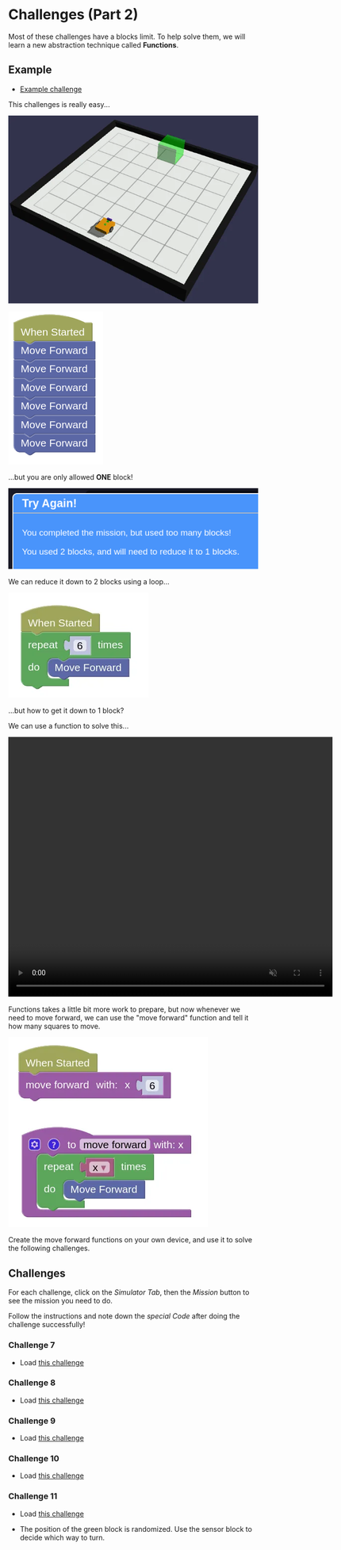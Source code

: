 # Challenges (Part 2)

Most of these challenges have a blocks limit.
To help solve them, we will learn a new abstraction technique called **Functions**.

## Example

- [Example challenge](https://gears.aposteriori.com.sg/index.html?worldJSON=https%3A%2F%2Ffiles.aposteriori.com.sg%2Fget%2FbPXmGhAbMa.json&filterBlocksJSON=https%3A%2F%2Ffiles.aposteriori.com.sg%2Fget%2FPEV2aN2yDg.json&worldScripts=challenges_basic)

This challenges is really easy...

![](images/challenge6.webp)

![](images/6blocks.webp)

...but you are only allowed **ONE** block!

![](images/oneBlock.webp)

We can reduce it down to 2 blocks using a loop...

![](images/2blocks.webp)

...but how to get it down to 1 block?

We can use a function to solve this...

<video width="654" height="524" autoplay loop muted>
    <source src="images/createFunctions.mp4" type="video/mp4">
</video>

Functions takes a little bit more work to prepare, but now whenever we need to move forward, we can use the "move forward" function and tell it how many squares to move.

![](images/moveForward.webp)

Create the move forward functions on your own device, and use it to solve the following challenges.

## Challenges

For each challenge, click on the *Simulator Tab*, then the *Mission* button to see the mission you need to do.

Follow the instructions and note down the *special Code* after doing the challenge successfully!

### Challenge 7

- Load [this challenge](https://gears.aposteriori.com.sg/index.html?worldJSON=https%3A%2F%2Ffiles.aposteriori.com.sg%2Fget%2FLJFgC6MAU3.json&filterBlocksJSON=https%3A%2F%2Ffiles.aposteriori.com.sg%2Fget%2FPEV2aN2yDg.json&worldScripts=challenges_basic)

### Challenge 8

- Load [this challenge](https://gears.aposteriori.com.sg/index.html?worldJSON=https%3A%2F%2Ffiles.aposteriori.com.sg%2Fget%2FctsvQ6fnqx.json&filterBlocksJSON=https%3A%2F%2Ffiles.aposteriori.com.sg%2Fget%2FPEV2aN2yDg.json&worldScripts=challenges_basic)

### Challenge 9

- Load [this challenge](https://gears.aposteriori.com.sg/index.html?worldJSON=https%3A%2F%2Ffiles.aposteriori.com.sg%2Fget%2FFSkG5twCsD.json&filterBlocksJSON=https%3A%2F%2Ffiles.aposteriori.com.sg%2Fget%2FPEV2aN2yDg.json&worldScripts=challenges_basic)

### Challenge 10

- Load [this challenge](https://gears.aposteriori.com.sg/index.html?worldJSON=https%3A%2F%2Ffiles.aposteriori.com.sg%2Fget%2FYTUyD96JeC.json&filterBlocksJSON=https%3A%2F%2Ffiles.aposteriori.com.sg%2Fget%2FPEV2aN2yDg.json&worldScripts=challenges_basic)

### Challenge 11

- Load [this challenge](https://gears.aposteriori.com.sg/index.html?worldJSON=https%3A%2F%2Ffiles.aposteriori.com.sg%2Fget%2FhP7sViy6kq.json&filterBlocksJSON=https%3A%2F%2Ffiles.aposteriori.com.sg%2Fget%2FPEV2aN2yDg.json&worldScripts=challenges_basic)

- The position of the green block is randomized. Use the sensor block to decide which way to turn.